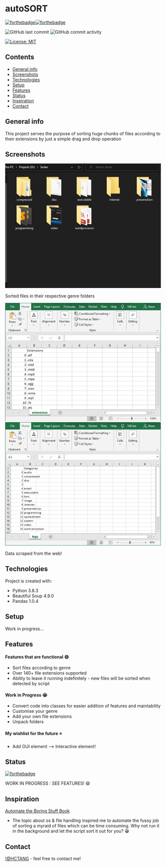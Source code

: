 # autoSORT
[![forthebadge](https://forthebadge.com/images/badges/made-with-python.svg)](https://forthebadge.com)[![forthebadge](https://forthebadge.com/images/badges/built-with-love.svg)](https://forthebadge.com)

![GitHub last commit](https://img.shields.io/github/last-commit/thchong-code/autoSORT-upload?style=for-the-badge)
![GitHub commit activity](https://img.shields.io/github/commit-activity/m/thchong-code/autoSORT-upload?style=for-the-badge)

[![License: MIT](https://img.shields.io/badge/License-MIT-yellow.svg)](https://opensource.org/licenses/MIT)
## Contents
* [General info](#general-info)
* [Screenshots](#screenshots)
* [Technologies](#technologies)
* [Setup](#setup)
* [Features](#features)
* [Status](#status)
* [Inspiration](#inspiration)
* [Contact](#contact)

## General info

This project serves the purpose of sorting huge chunks of files according to their extensions by just a simple drag and drop operation

## Screenshots
![ss1](./img/ss1.jpg)

Sorted files in their respective genre folders

![ss2](./img/ss2.jpg)
![ss3](./img/ss3.jpg)

Data scraped from the web!

## Technologies
Project is created with:
* Python 3.8.3 
* Beautiful Soup 4.9.0 
* Pandas 1.0.4

## Setup
Work in progress...

## Features
#### Features that are functional :smile:
* Sort files according to genre
* Over 140+ file extensions supported
* Ability to leave it running indefinitely - new files will be sorted when detected by script
#### Work in Progress :sob:
* Convert code into classes for easier addition of features and maintability
* Customise your genre
* Add your own file extensions
* Unpack folders
#### My wishlist for the future :star:
* Add GUI element --> Interactive element!

## Status 
[![forthebadge](https://forthebadge.com/images/badges/60-percent-of-the-time-works-every-time.svg)](https://forthebadge.com)

WORK IN PROGRESS : SEE FEATURES! :smile:

## Inspiration 
[Automate the Boring Stuff Book](https://automatetheboringstuff.com/) 
* The topic about os & file handling inspired me to automate the fussy job of sorting a myraid of files which can be time consuming. Why not run it in the background and let the script sort it out for you? :grin:

## Contact
[!@HCTANG](https://github.com/thchong-code) - feel free to contact me!
